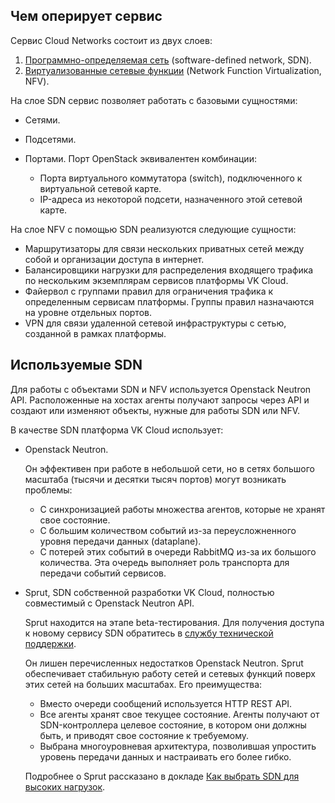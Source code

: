 ## Чем оперирует сервис

Сервис Cloud Networks состоит из двух слоев:

1. [Программно-определяемая сеть](https://ru.wikipedia.org/wiki/Программно-определяемая_сеть) (software-defined network, SDN).
1. [Виртуализованные сетевые функции](https://ru.wikipedia.org/wiki/Виртуализация_сетевых_функций) (Network Function Virtualization, NFV).

На слое SDN сервис позволяет работать с базовыми сущностями:

- Сетями.
- Подсетями.
- Портами. Порт OpenStack эквивалентен комбинации:

  - Порта виртуального коммутатора (switch), подключенного к виртуальной сетевой карте.
  - IP-адреса из некоторой подсети, назначенного этой сетевой карте.

На слое NFV с помощью SDN реализуются следующие сущности:

- Маршрутизаторы для связи нескольких приватных сетей между собой и организации доступа в интернет.
- Балансировщики нагрузки для распределения входящего трафика по нескольким экземплярам сервисов платформы VK Cloud.
- Файервол с группами правил для ограничения трафика к определенным сервисам платформы. Группы правил назначаются на уровне отдельных портов.
- VPN для связи удаленной сетевой инфраструктуры с сетью, созданной в рамках платформы.

## Используемые SDN

Для работы с объектами SDN и NFV используется Openstack Neutron API. Расположенные на хостах агенты получают запросы через API и создают или изменяют объекты, нужные для работы SDN или NFV.

В качестве SDN платформа VK Cloud использует:

- Openstack Neutron.

  Он эффективен при работе в небольшой сети, но в сетях большого масштаба (тысячи и десятки тысяч портов) могут возникать проблемы:
  
  - C синхронизацией работы множества агентов, которые не хранят свое состояние.
  - С большим количеством событий из-за переусложненного уровня передачи данных (dataplane).
  - C потерей этих событий в очереди RabbitMQ из-за их большого количества. Эта очередь выполняет роль транспорта для передачи событий сервисов.

- Sprut, SDN собственной разработки VK Cloud, полностью совместимый с Openstack Neutron API.

  <info>

  Sprut находится на этапе beta-тестирования. Для получения доступа к новому сервису SDN обратитесь в [службу технической поддержки](../../../../../contacts).

  </info>

  Он лишен перечисленных недостатков Openstack Neutron. Sprut обеспечивает стабильную работу сетей и сетевых функций поверх этих сетей на больших масштабах. Его преимущества:

  - Вместо очереди сообщений используется HTTP REST API.
  - Все агенты хранят свое текущее состояние. Агенты получают от SDN-контроллера целевое состояние, в котором они должны быть, и приводят свое состояние к требуемому.
  - Выбрана многоуровневая архитектура, позволившая упростить уровень передачи данных и настраивать его более гибко.

  Подробнее о Sprut рассказано в докладе [Как выбрать SDN для высоких нагрузок](https://www.youtube.com/watch?v=iqSXRZ8b_bk).
